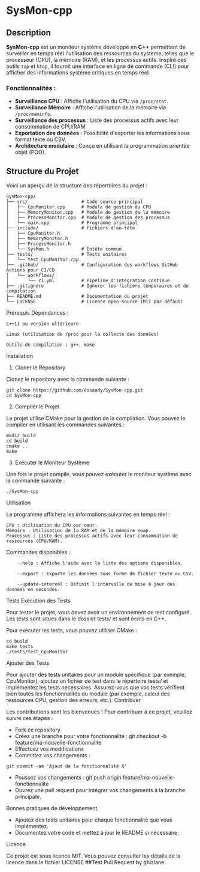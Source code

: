 # SysMon-cpp

## Description

**SysMon-cpp** est un moniteur système développé en **C++** permettant de surveiller en temps réel l'utilisation des ressources du système, telles que le processeur (CPU), la mémoire (RAM), et les processus actifs. Inspiré des outils `top` et `htop`, il fournit une interface en ligne de commande (CLI) pour afficher des informations système critiques en temps réel.

### Fonctionnalités :
- **Surveillance CPU** : Affiche l'utilisation du CPU via `/proc/stat`.
- **Surveillance Mémoire** : Affiche l'utilisation de la mémoire via `/proc/meminfo`.
- **Surveillance des processus** : Liste des processus actifs avec leur consommation de CPU/RAM.
- **Exportation des données** : Possibilité d'exporter les informations sous format texte ou CSV.
- **Architecture modulaire** : Conçu en utilisant la programmation orientée objet (POO).

## Structure du Projet

Voici un aperçu de la structure des répertoires du projet :

```plaintext
SysMon-cpp/
├── src/                    # Code source principal
│   ├── CpuMonitor.cpp      # Module de gestion du CPU
│   ├── MemoryMonitor.cpp   # Module de gestion de la mémoire
│   ├── ProcessMonitor.cpp  # Module de gestion des processus
│   └── main.cpp            # Programme principal
├── include/                # Fichiers d'en-tête
│   ├── CpuMonitor.h
│   ├── MemoryMonitor.h
│   ├── ProcessMonitor.h
│   └── SysMon.h            # Entête commun
├── tests/                  # Tests unitaires
│   └── test_CpuMonitor.cpp
├── .github/                # Configuration des workflows GitHub Actions pour CI/CD
│   └── workflows/
│       └── ci.yml          # Pipeline d'intégration continue
├── .gitignore              # Ignorer les fichiers temporaires et de compilation
├── README.md               # Documentation du projet
└── LICENSE                 # Licence open-source (MIT par défaut)
```
Prérequis
Dépendances :

    C++11 ou version ultérieure

    Linux (utilisation de /proc pour la collecte des données)

    Outils de compilation : g++, make

Installation
1. Cloner le Repository

Clonez le repository avec la commande suivante :

```
git clone https://github.com/essaady/SysMon-cpp.git
cd SysMon-cpp
```

2. Compiler le Projet

Le projet utilise CMake pour la gestion de la compilation. Vous pouvez le compiler en utilisant les commandes suivantes :
```
mkdir build
cd build
cmake ..
make
```

3. Exécuter le Moniteur Système

Une fois le projet compilé, vous pouvez exécuter le moniteur système avec la commande suivante :

```
./SysMon-cpp
```

Utilisation

Le programme affichera les informations suivantes en temps réel :

    CPU : Utilisation du CPU par cœur.
    Mémoire : Utilisation de la RAM et de la mémoire swap.
    Processus : Liste des processus actifs avec leur consommation de ressources (CPU/RAM).

Commandes disponibles :
```
    --help : Affiche l'aide avec la liste des options disponibles.

    --export : Exporte les données sous forme de fichier texte ou CSV.

    --update-interval : Définit l'intervalle de mise à jour des données en secondes.
```
Tests
Exécution des Tests

Pour tester le projet, vous devez avoir un environnement de test configuré. Les tests sont situés dans le dossier tests/ et sont écrits en C++.

Pour exécuter les tests, vous pouvez utiliser CMake :

```
cd build
make tests
./tests/test_CpuMonitor
```
Ajouter des Tests

Pour ajouter des tests unitaires pour un module spécifique (par exemple, CpuMonitor), ajoutez un fichier de test dans le répertoire tests/ et implémentez les tests nécessaires. Assurez-vous que vos tests vérifient bien toutes les fonctionnalités du module (par exemple, calcul des ressources CPU, gestion des erreurs, etc.).
Contribuer

Les contributions sont les bienvenues ! Pour contribuer à ce projet, veuillez suivre ces étapes :

- Fork ce repository
- Créez une branche pour votre fonctionnalité : git checkout -b feature/ma-nouvelle-fonctionnalite
- Effectuez vos modifications
- Committez vos changements : 
```
git commit -am 'Ajout de la fonctionnalité X'
```
- Poussez vos changements : git push origin feature/ma-nouvelle-fonctionnalite
- Ouvrez une pull request pour intégrer vos changements à la branche principale.

Bonnes pratiques de développement

-  Ajoutez des tests unitaires pour chaque fonctionnalité que vous implémentez.
- Documentez votre code et mettez à jour le README si nécessaire.

Licence

Ce projet est sous licence MIT. Vous pouvez consulter les détails de la licence dans le fichier LICENSE
##Test Pull Request by ghizlane
